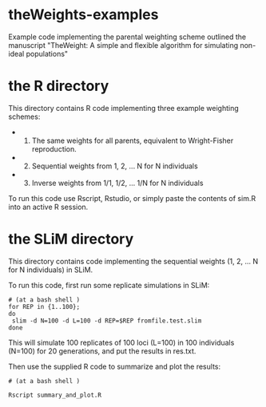 # theWeights-examples
Example code implementing the parental weighting scheme outlined the manuscript "TheWeight: A simple and flexible algorithm for simulating non-ideal populations"

# the R directory 
This directory contains R code implementing three example weighting schemes: 
  - 1) The same weights for all parents, equivalent to Wright-Fisher reproduction.
  - 2) Sequential weights from 1, 2, ... N for N individuals
  - 3) Inverse weights from 1/1, 1/2, ... 1/N for N individuals
  
  To run this code use Rscript, Rstudio, or simply paste the contents of sim.R into an active R session. 
  
 # the SLiM directory
 This directory contains code implementing the sequential weights (1, 2, ... N for N individuals) in SLiM.
 
To run this code, first run some replicate simulations in SLiM: 
```
# (at a bash shell )
for REP in {1..100};
do 
 slim -d N=100 -d L=100 -d REP=$REP fromfile.test.slim
done
```
This will simulate 100 replicates of 100 loci (L=100) in 100 individuals (N=100) for 20 generations, and put the results in res.txt. 


Then use the supplied R code to summarize and plot the results:
```
# (at a bash shell )

Rscript summary_and_plot.R

```
